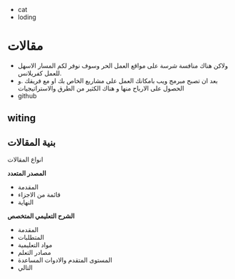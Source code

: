 - cat
- loding

# مقالات
- ولاكن هناك منافسة شرسة على مواقع العمل الحر وسوف نوفر لكم المسار الاسهل للعمل كفريلانس.
- بعد ان تصبح مبرمج ويب بامكانك العمل على مشاريع الخاص بك او مع فريقك .و الحصول على الارباح منها و هناك الكثير من الطرق والاستراتيجيات 
- github
## witing 

## بنية المقالات
انواع المقالات

**المصدر المتعدد** 
- المقدمة
- قائمة من الاجزاء
- النهاية

**الشرح التعليمي المتخصص**
- المقدمة
- المتطلبات
- مواد التعليمية
- مصادر التعلم
- المستوى المتقدم والادوات المساعدة
- التالي